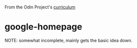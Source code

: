 From the Odin Project's [curriculum](http://www.theodinproject.com/courses/web-development-101/lessons/html-css)
# google-homepage

NOTE: somewhat incomplete, mainly gets the basic idea down.
